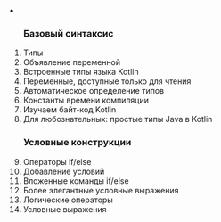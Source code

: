 <li></li>
<ol>
<h3>Базовый   синтаксис</h3>
<li>Типы</li>
<li>Объявление переменной</li>
<li>Встроенные типы языка Kotlin</li>
<li>Переменные, доступные только для чтения</li>
<li>Автоматическое определение типов</li>
<li>Константы времени компиляции</li>
<li>Изучаем байт-код Kotlin</li>
<li>Для любознательных: простые типы Java в Kotlin</li>

<h3>Условные конструкции</h3>
<li>Операторы if/else</li>
<li>Добавление условий</li>
<li>Вложенные команды if/else</li>
<li>Более элегантные условные выражения</li>
<li>Логические операторы</li>
<li>Условные выражения</li>




</ol>
